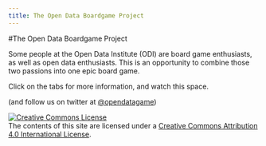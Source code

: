 ```yaml
---
title: The Open Data Boardgame Project
---
```


#The Open Data Boardgame Project

Some people at the Open Data Institute (ODI) are board game enthusiasts, as well as open data enthusiasts. This is an opportunity to combine those two passions into one epic board game.

Click on the tabs for more information, and watch this space.

(and follow us on twitter at [@opendatagame](http://twitter.com/opendatagame))

<a rel="license" href="http://creativecommons.org/licenses/by/4.0/"><img alt="Creative Commons License" style="border-width:0" src="https://i.creativecommons.org/l/by/4.0/88x31.png" /></a><br />The contents of this site are licensed under a <a rel="license" href="http://creativecommons.org/licenses/by/4.0/">Creative Commons Attribution 4.0 International License</a>.
